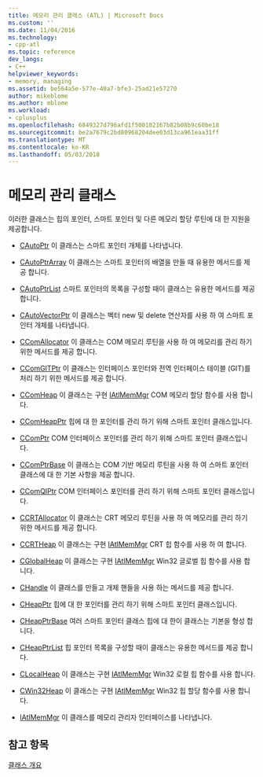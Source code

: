 ```yaml
---
title: 메모리 관리 클래스 (ATL) | Microsoft Docs
ms.custom: ''
ms.date: 11/04/2016
ms.technology:
- cpp-atl
ms.topic: reference
dev_langs:
- C++
helpviewer_keywords:
- memory, managing
ms.assetid: be564a5e-577e-40a7-bfe3-25ad21e57270
author: mikeblome
ms.author: mblome
ms.workload:
- cplusplus
ms.openlocfilehash: 6849327d796afd1f500102167b82b08b9c60be18
ms.sourcegitcommit: be2a7679c2bd80968204dee03d13ca961eaa31ff
ms.translationtype: MT
ms.contentlocale: ko-KR
ms.lasthandoff: 05/03/2018
---
```

# <a name="memory-management-classes"></a>메모리 관리 클래스
이러한 클래스는 힙의 포인터, 스마트 포인터 및 다른 메모리 할당 루틴에 대 한 지원을 제공합니다.  
  
-   [CAutoPtr](../atl/reference/cautoptr-class.md) 이 클래스는 스마트 포인터 개체를 나타냅니다.  
  
-   [CAutoPtrArray](../atl/reference/cautoptrarray-class.md) 이 클래스는 스마트 포인터의 배열을 만들 때 유용한 메서드를 제공 합니다.  
  
-   [CAutoPtrList](../atl/reference/cautoptrlist-class.md) 스마트 포인터의 목록을 구성할 때이 클래스는 유용한 메서드를 제공 합니다.  
  
-   [CAutoVectorPtr](../atl/reference/cautovectorptr-class.md) 이 클래스는 벡터 new 및 delete 연산자를 사용 하 여 스마트 포인터 개체를 나타냅니다.  
  
-   [CComAllocator](../atl/reference/ccomallocator-class.md) 이 클래스는 COM 메모리 루틴을 사용 하 여 메모리를 관리 하기 위한 메서드를 제공 합니다.  
  
-   [CComGITPtr](../atl/reference/ccomgitptr-class.md) 이 클래스는 인터페이스 포인터와 전역 인터페이스 테이블 (GIT)를 처리 하기 위한 메서드를 제공 합니다.  
  
-   [CComHeap](../atl/reference/ccomheap-class.md) 이 클래스는 구현 [IAtlMemMgr](../atl/reference/iatlmemmgr-class.md) COM 메모리 할당 함수를 사용 합니다.  
  
-   [CComHeapPtr](../atl/reference/ccomheapptr-class.md) 힙에 대 한 포인터를 관리 하기 위해 스마트 포인터 클래스입니다.  
  
-   [CComPtr](../atl/reference/ccomptr-class.md) COM 인터페이스 포인터를 관리 하기 위해 스마트 포인터 클래스입니다.  
  
-   [CComPtrBase](../atl/reference/ccomptrbase-class.md) 이 클래스는 COM 기반 메모리 루틴을 사용 하 여 스마트 포인터 클래스에 대 한 기본 사항을 제공 합니다.  
  
-   [CComQIPtr](../atl/reference/ccomqiptr-class.md) COM 인터페이스 포인터를 관리 하기 위해 스마트 포인터 클래스입니다.  
  
-   [CCRTAllocator](../atl/reference/ccrtallocator-class.md) 이 클래스는 CRT 메모리 루틴을 사용 하 여 메모리를 관리 하기 위한 메서드를 제공 합니다.  
  
-   [CCRTHeap](../atl/reference/ccrtheap-class.md) 이 클래스는 구현 [IAtlMemMgr](../atl/reference/iatlmemmgr-class.md) CRT 힙 함수를 사용 하 여 합니다.  
  
-   [CGlobalHeap](../atl/reference/cglobalheap-class.md) 이 클래스는 구현 [IAtlMemMgr](../atl/reference/iatlmemmgr-class.md) Win32 글로벌 힙 함수를 사용 합니다.  
  
-   [CHandle](../atl/reference/chandle-class.md) 이 클래스를 만들고 개체 핸들을 사용 하는 메서드를 제공 합니다.  
  
-   [CHeapPtr](../atl/reference/cheapptr-class.md) 힙에 대 한 포인터를 관리 하기 위해 스마트 포인터 클래스입니다.  
  
-   [CHeapPtrBase](../atl/reference/cheapptrbase-class.md) 여러 스마트 포인터 클래스 힙에 대 한이 클래스는 기본을 형성 합니다.  
  
-   [CHeapPtrList](../atl/reference/cheapptrlist-class.md) 힙 포인터 목록을 구성할 때이 클래스는 유용한 메서드를 제공 합니다.  
  
-   [CLocalHeap](../atl/reference/clocalheap-class.md) 이 클래스는 구현 [IAtlMemMgr](../atl/reference/iatlmemmgr-class.md) Win32 로컬 힙 함수를 사용 합니다.  
  
-   [CWin32Heap](../atl/reference/cwin32heap-class.md) 이 클래스는 구현 [IAtlMemMgr](../atl/reference/iatlmemmgr-class.md) Win32 힙 할당 함수를 사용 합니다.  
  
-   [IAtlMemMgr](../atl/reference/iatlmemmgr-class.md) 이 클래스를 메모리 관리자 인터페이스를 나타냅니다.  
  
## <a name="see-also"></a>참고 항목  
 [클래스 개요](../atl/atl-class-overview.md)

